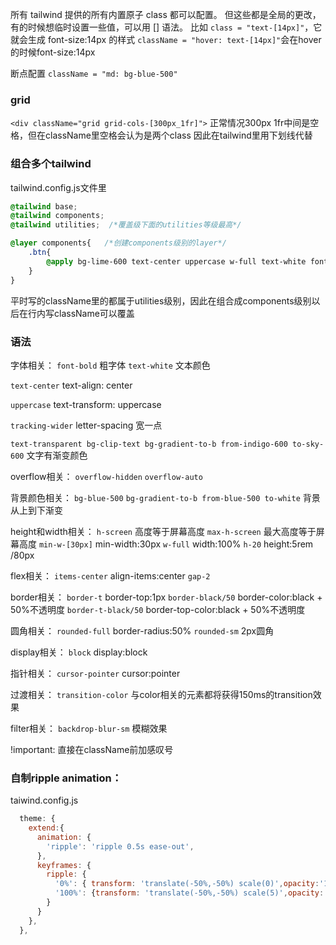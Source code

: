 
所有 tailwind 提供的所有内置原子 class 都可以配置。
但这些都是全局的更改，有的时候想临时设置一些值，可以用 [] 语法。
比如 `class = "text-[14px]"`，它就会生成 font-size:14px 的样式
`className = "hover: text-[14px]"`会在hover的时候font-size:14px 

断点配置
`className = "md: bg-blue-500"`

### grid

`<div className="grid grid-cols-[300px_1fr]">`
正常情况300px 1fr中间是空格，但在className里空格会认为是两个class
因此在tailwind里用下划线代替

### 组合多个tailwind
tailwind.config.js文件里

```css
@tailwind base;
@tailwind components;
@tailwind utilities;  /*覆盖级下面的utilities等级最高*/

@layer components{   /*创建components级别的layer*/
    .btn{
        @apply bg-lime-600 text-center uppercase w-full text-white font-bold tracking-wider px-4 py-2 rounded-sm hover:bg-lime-800 transition-colors block cursor-pointer
    }
}
```

平时写的className里的都属于utilities级别，因此在组合成components级别以后在行内写className可以覆盖

### 语法

字体相关：
`font-bold`    粗字体
`text-white`  文本颜色

`text-center`   text-align: center

`uppercase`   text-transform: uppercase

`tracking-wider`  letter-spacing 宽一点

`text-transparent bg-clip-text bg-gradient-to-b from-indigo-600 to-sky-600` 文字有渐变颜色

overflow相关：
`overflow-hidden`
`overflow-auto`

背景颜色相关：
`bg-blue-500`
`bg-gradient-to-b from-blue-500 to-white`   背景从上到下渐变

height和width相关：
`h-screen`   高度等于屏幕高度
`max-h-screen`   最大高度等于屏幕高度
`min-w-[30px]`  min-width:30px
`w-full`    width:100%
`h-20`   height:5rem /80px

flex相关：
`items-center`   align-items:center
`gap-2`

border相关：
`border-t`   border-top:1px
`border-black/50`   border-color:black + 50%不透明度
`border-t-black/50`   border-top-color:black + 50%不透明度

圆角相关：
`rounded-full`  border-radius:50%
`rounded-sm`   2px圆角

display相关：
`block`    display:block

指针相关：
`cursor-pointer`    cursor:pointer

过渡相关：
`transition-color`   与color相关的元素都将获得150ms的transition效果

filter相关：
`backdrop-blur-sm`   模糊效果

!important:
直接在className前加感叹号


### 自制ripple animation：

taiwind.config.js
```js
  theme: {
    extend:{
      animation: {
        'ripple': 'ripple 0.5s ease-out',
      },
      keyframes: {
        ripple: {
          '0%': { transform: 'translate(-50%,-50%) scale(0)',opacity:'1' },
          '100%': {transform: 'translate(-50%,-50%) scale(5)',opacity:'0' },
        }
      }
    },
  },
```






